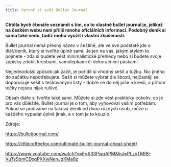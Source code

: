 ```yaml
---
title: Vytvoř si svůj Bullet Journal
---
```


**Chtěla bych čtenáře seznámit s tím, co to vlastně bullet journal je, jelikož na českém webu není příliš mnoho oficiálních informací. Podobný deník si sama také vedu, tudíž mohu využít i vlastní zkušenosti.**

Bullet journal nemá přesný název v češtině, ale ve své podstatě jde o diář/deník, který si tvoříte úplně sami. Je jen na vás, jakým stylem to pojmete - zda si budete vést minimalistické přehledy nebo si budete svoje zápisky zdobit kresbami, samolepkami či dekoračními páskami.

Nejjednodušší způsob jak začít, je pořídit si vhodný sešit a tužku. Nic jiného do začátku nepotřebujete. Sešit si můžete vybrat dle libosti, nejčastěji se doporučuje sešit s tečkovanými listy - dobře se do něj píše a kreslí, a přitom tečky nejsou nijak rušivé.

Obsah diáře si tvoříte také sami. Můžete si zde vést prakticky cokoliv, co je pro vás důležité. Bullet journal je o tom, aby vyhovoval vašim potřebám. Pokud se podíváme na takový deník od dvou různých osob, může u každého vypadat úplně jinak, a v tom je to kouzlo.

Zdroje:

https://bulletjournal.com/

https://littlecoffeefox.com/ultimate-bullet-journal-cheat-sheet/

https://www.youtube.com/watch?v=EgA33PwqAPM&list=PLzvTMfB-VuTsSbmCDxqPXXwNenJqKMa8z
